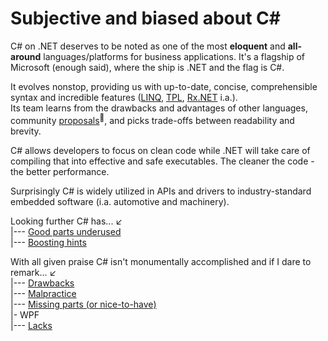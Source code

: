 # Subjective and biased about C#

C# on .NET deserves to be noted as one of the most **eloquent** and **all-around** languages/platforms for business applications. It's a flagship of Microsoft (enough said), where the ship is .NET and the flag is C#.

It evolves nonstop, providing us with up-to-date, concise, comprehensible syntax and incredible features ([LINQ](https://stackoverflow.com/questions/2321724/where-can-i-get-a-good-concise-linq-cheatsheet), [TPL](https://docs.microsoft.com/en-us/dotnet/standard/parallel-programming/task-parallel-library-tpl), [Rx.NET](https://github.com/dotnet/reactive) i.a.).\
Its team learns from the drawbacks and advantages of other languages, community [proposals](https://github.com/dotnet/csharplang/tree/main/proposals)<sup>🔗</sup>, and picks trade-offs between readability and brevity.
 
C# allows developers to focus on clean code while .NET will take care of compiling that into effective and safe executables. The cleaner the code - the better performance.

Surprisingly C# is widely utilized in APIs and drivers to industry-standard embedded software (i.a. automotive and machinery).

Looking further C# has...&nbsp;↙️\
|--- [Good parts underused](README+/deduced/cs-underused_parts.md)\
|--- [Boosting hints](README+/deduced/cs-hints.md)

With all given praise C# isn't monumentally accomplished and if I dare to remark...&nbsp;↙️\
|--- [Drawbacks](README+/audit/cs-drawbacks.md)\
|--- [Malpractice](README+/audit/cs-malpractice.md)\
|--- [Missing parts (or nice-to-have)](README+/audit/cs-lacks.md)\
|- WPF\
|--- [Lacks](README+/wpf/readme+/wpf-drawbacks.md)
